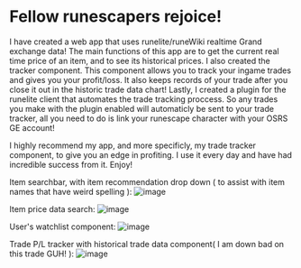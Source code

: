 # Fellow runescapers rejoice!

I have created a web app that uses runelite/runeWiki realtime Grand exchange data!
The main functions of this app are to get the current real time price of an item, and to see its historical prices.
I also created the tracker component. This component allows you to track your ingame trades and gives you your profit/loss. It also keeps records of your trade after you close it out in the historic trade data chart!
Lastly, I created a plugin for the runelite client that automates the trade tracking proccess. So any trades you make with the plugin enabled will automaticly be sent to your trade tracker, all you need to do is link your runescape character with your OSRS GE account!

I highly recommend my app, and more specificly, my trade tracker component, to give you an edge in profiting. I use it every day and have had incredible success from it. Enjoy!

Item searchbar, with item recommendation drop down ( to assist with item names that have weird spelling ):
![image](https://github.com/user-attachments/assets/ce02e02a-0725-48c3-a019-d9717dc5f84b)

Item price data search:
![image](https://github.com/user-attachments/assets/44cef937-dc5e-4a10-a976-fc6ab6ef2b42)

User's watchlist component:
![image](https://github.com/user-attachments/assets/0091c47b-9cf4-4a9c-b3c9-3b8134c3f4b6)

Trade P/L tracker with historical trade data component( I am down bad on this trade GUH! ):
![image](https://github.com/user-attachments/assets/00099cb3-3549-4cd0-a9c8-b8bd4382582b)

<!-- # Getting Started with Create React App

This project was bootstrapped with [Create React App](https://github.com/facebook/create-react-app).

## Available Scripts

In the project directory, you can run:

### `npm start`

Runs the app in the development mode.\
Open [http://localhost:3000](http://localhost:3000) to view it in your browser.

The page will reload when you make changes.\
You may also see any lint errors in the console.

### `npm test`

Launches the test runner in the interactive watch mode.\
See the section about [running tests](https://facebook.github.io/create-react-app/docs/running-tests) for more information.

### `npm run build`

Builds the app for production to the `build` folder.\
It correctly bundles React in production mode and optimizes the build for the best performance.

The build is minified and the filenames include the hashes.\
Your app is ready to be deployed!

See the section about [deployment](https://facebook.github.io/create-react-app/docs/deployment) for more information.

### `npm run eject`

**Note: this is a one-way operation. Once you `eject`, you can't go back!**

If you aren't satisfied with the build tool and configuration choices, you can `eject` at any time. This command will remove the single build dependency from your project.

Instead, it will copy all the configuration files and the transitive dependencies (webpack, Babel, ESLint, etc) right into your project so you have full control over them. All of the commands except `eject` will still work, but they will point to the copied scripts so you can tweak them. At this point you're on your own.

You don't have to ever use `eject`. The curated feature set is suitable for small and middle deployments, and you shouldn't feel obligated to use this feature. However we understand that this tool wouldn't be useful if you couldn't customize it when you are ready for it.

## Learn More

You can learn more in the [Create React App documentation](https://facebook.github.io/create-react-app/docs/getting-started).

To learn React, check out the [React documentation](https://reactjs.org/).

### Code Splitting

This section has moved here: [https://facebook.github.io/create-react-app/docs/code-splitting](https://facebook.github.io/create-react-app/docs/code-splitting)

### Analyzing the Bundle Size

This section has moved here: [https://facebook.github.io/create-react-app/docs/analyzing-the-bundle-size](https://facebook.github.io/create-react-app/docs/analyzing-the-bundle-size)

### Making a Progressive Web App

This section has moved here: [https://facebook.github.io/create-react-app/docs/making-a-progressive-web-app](https://facebook.github.io/create-react-app/docs/making-a-progressive-web-app)

### Advanced Configuration

This section has moved here: [https://facebook.github.io/create-react-app/docs/advanced-configuration](https://facebook.github.io/create-react-app/docs/advanced-configuration)

### Deployment

This section has moved here: [https://facebook.github.io/create-react-app/docs/deployment](https://facebook.github.io/create-react-app/docs/deployment)

### `npm run build` fails to minify

This section has moved here: [https://facebook.github.io/create-react-app/docs/troubleshooting#npm-run-build-fails-to-minify](https://facebook.github.io/create-react-app/docs/troubleshooting#npm-run-build-fails-to-minify) -->
